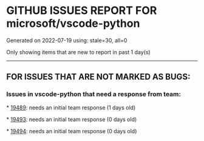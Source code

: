 
# GITHUB ISSUES REPORT FOR microsoft/vscode-python


Generated on 2022-07-19 using: stale=30, all=0


Only showing items that are new to report in past 1 day(s)


---

## FOR ISSUES THAT ARE NOT MARKED AS BUGS:


### Issues in vscode-python that need a response from team:


\* [19489](https://github.com/microsoft/vscode-python/issues/19489 "Feature request: copy reference "): needs an initial team response (1 days old)

\* [19493](https://github.com/microsoft/vscode-python/issues/19493 "[Issue] Interrupt Kernel Prompt - Multiple Cancel Buttons"): needs an initial team response (0 days old)

\* [19494](https://github.com/microsoft/vscode-python/issues/19494 "Run and Debug Doesn't Work In 2022.10.*"): needs an initial team response (0 days old)

